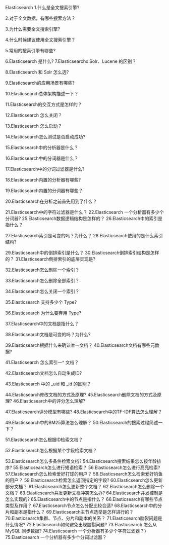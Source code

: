 Elasticsearch
1.什么是全文搜索引擎?

2.对于全文数据，有哪些搜索方法？

3.为什么需要全文搜索引擎?

4.什么时候建议使用全文搜索引擎？

5.常用的捜索引擎有哪些?

6.Elasticsearch 是什么?
7.Elasticsearchx Solr、Lucene 的区别？

8.Elasticsearch 和 Solr 怎么选?

9.Elasticsearch的应用场景有哪些?

10.Elasticsearch总体架构描述一下？

11.Elasticsearch的交互方式是怎样的？

12.Elasticsearch 怎么关闭？

13.Elasticsearch 怎么启动？

14.Elasticsearch怎么测试是否启动成功?

15.Elasticsearch中的分析器是什么？

16.Elasticsearch中的分词器是什么？

17.Elasticsearch中的分词过滤器是什么?

18.Elasticsearch内置的分析器有哪些?

19.Elasticsearch内置的分词器有哪些？

20.Elasticsearch在分析之前首先用到了什么？

21.Elasticsearch中的字符过滤器是什么？
22.Elasticsearch 一个分析器有多少个分词器?
25.Elasticsearch数据逻辑结构是怎样的？
26.Elasticsearch中的索引是指什么？

27.Elasticsearch索引是可变的吗？为什么？
28.Elasticsearch使用的是什么索引结构?

29.Elasticsearch中的倒排索引是什么？
30.Elasticsearch倒排索引结构是怎样的？
31.Elasticsearch倒排索引的底层实现是?

32.Elasticsearch怎么删除一个索引？

33.Elasticsearch怎么删除全部索引？

34.Elasticsearch怎么关闭一个索引？

35.Elasticsearch 支持多少个 Type?

36.Elasticsearch 为什么要弃用 Type?

37.Elasticsearch中的文档是指什么？

38.Elasticsearch文档是可变的吗？为什么?

39.Elasticsearch根据什么来确认唯一文档？
40.Elasticsearch文档有哪些元数据?

41.Elasticsearch 怎么索引一^ 文档？

42.Elasticsearch文档怎么自动生成ID?

43.Elasticsearch 中的 _uid 和 _id 的区别？

44.Elasticsearch修改文档的方式及原理?
45.Elasticsearch删除文档的方式及原理?
46.Elasticsearch中的评分怎么理解?

47.Elasticsearch评分模型有哪些?
48.Elasticsearch中的TF-IDF算法怎么理解？

49.Elasticsearch中的BM25算法怎么理解？
50.Elasticsearch的搜索过程简述一下？

51.Elasticsearch怎么根据ID检索文档？

52.Elasticsearch怎么根据某个字段检索文档？

53.Elasticsearch怎么多条件检索文档?
54.Elasticsearch搜索结果怎么按年龄排序?
55.Elasticsearch怎么进行短语检索？
56.Elasticsearch怎么进行高亮检索?
57.Elasticsearch怎么检索爱好打球的用户？
58.Elasticsearch怎么检索爱好钓鱼的用户？
59.Elasticsearch检索怎么返回指定的字段?
60.Elasticsearch怎么更新部分文档？
61.Elasticsearch怎么更新整个文档？
62.Elasticsearch怎么删除一个文档？
63.Elasticsearch并发更新文档冲突怎么办?
64.Elasticsearch并发控制是怎么实现的?
65.Elasticsearch中的节点是指什么？
66.Elasticsearch有哪些节点类型及作用？
67.Elasticsearch节点怎么分配比较合适?
68.Elasticsearch中的分片和副本是指什么？
69.Elasticsearch主节点选举是怎样进行的？
70.Elasticsearch集群、节点、分片和副本的关系？
71.Elasticsearch脑裂问题是什么情况?
72.Elasticsearch如何避免出现脑裂问题?
73.Elasticsearch 怎么从 MySQL 同步数据?
74.Elasticsearch 一个分析器有多少个字符过滤器？〉
75.Elasticsearch 一个分析器有多少个分词过滤器？	